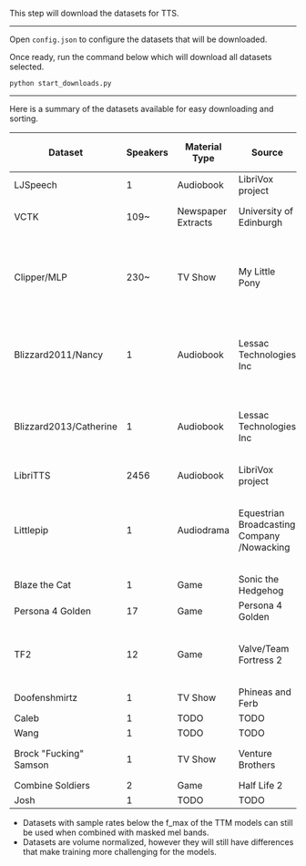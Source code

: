This step will download the datasets for TTS.

---

Open `config.json` to configure the datasets that will be downloaded.

Once ready, run the command below which will download all datasets selected.

```
python start_downloads.py
```

---

Here is a summary of the datasets available for easy downloading and sorting.


| Dataset                | Speakers | Material Type      | Source                                     | Total Duration (Hours) | Sampling Rate | Gender(s) | Notes                                                                           | URL                                                                  |
|------------------------|----------|--------------------|--------------------------------------------|------------------------|---------------|-----------|---------------------------------------------------------------------------------|----------------------------------------------------------------------|
| LJSpeech               | 1        | Audiobook          | LibriVox project                           | 24                     | 22050         | Female    |                                                                                 | https://keithito.com/LJ-Speech-Dataset/                              |
| VCTK                   | 109~     | Newspaper Extracts | University of Edinburgh                    | 26                     | 96000         | Mixed     | Dataset is 44 Hours without trimming                                            | https://datashare.is.ed.ac.uk/handle/10283/2774?show=full            |
| Clipper/MLP            | 230~     | TV Show            | My Little Pony                             | 24 (80~)               | 48000 (Mixed) | Mixed     | Emotions are Labelled. Contains Labelled 'Clean','Noisy' and 'Very Noisy' data. | https://mega.nz/folder/L952DI4Q#nibaVrvxbwgCgXMlPHVnVw               |
| Blizzard2011/Nancy     | 1        | Audiobook          | Lessac Technologies Inc                    | 16                     | 96000         | Female    | Non-Commercial: Requires License with username and password                     | http://www.cstr.ed.ac.uk/projects/blizzard/2011/lessac_blizzard2011/ |
| Blizzard2013/Catherine | 1        | Audiobook          | Lessac Technologies Inc                    | 300                    | 44100         | Female    | Non-Commercial: Requires License with username and password                     | http://www.openslr.org/60/                                           |
| LibriTTS               | 2456     | Audiobook          | LibriVox project                           | 585~                   | 24000         | Mixed     |                                                                                 | https://desuarchive.org/mlp/thread/35074020/#35075476                |
| Littlepip              | 1        | Audiodrama         | Equestrian Broadcasting Company /Nowacking | <0.1                   | 48000/44100   | Female    | Emotions are Labelled. Contains Labelled 'Clean','Noisy' and 'Very Noisy' data. |                                                                      |
| Blaze the Cat          | 1        | Game               | Sonic the Hedgehog                         | 0.25                   | 48000         | Female    |                                                                                 |                                                                      |
| Persona 4 Golden       | 17       | Game               | Persona 4 Golden                           | TODO                   | 48000         | Mixed     |                                                                                 | https://desuarchive.org/mlp/thread/35205100/#35205486                |
| TF2                    | 12       | Game               | Valve/Team Fortress 2                      | TODO                   | TODO          | Mixed     | Announcer and Administrator voices contain extreme echo                         |                                                                      |
| Doofenshmirtz          | 1        | TV Show            | Phineas and Ferb                           | TODO                   | TODO          | Male      |                                                                                 |                                                                      |
| Caleb                  | 1        | TODO               | TODO                                       | TODO                   | TODO          | Male      |                                                                                 |                                                                      |
| Wang                   | 1        | TODO               | TODO                                       | TODO                   | TODO          | Male      |                                                                                 |                                                                      |
| Brock "Fucking" Samson | 1        | TV Show            | Venture Brothers                           | TODO                   | TODO          | Male      | MP3 files, possible quality issue.                                              | https://desuarchive.org/mlp/thread/35459053/#35465945                |
| Combine Soldiers       | 2        | Game               | Half Life 2                                | TODO                   | TODO          | Male      |                                                                                 | https://desuarchive.org/mlp/thread/35308325/#35324614                |
| Josh                   | 1        | TODO               | TODO                                       | TODO                   | TODO          | Male      |                                                                                 |                                                                      |

- Datasets with sample rates below the f_max of the TTM models can still be used when combined with masked mel bands.
- Datasets are volume normalized, however they will still have differences that make training more challenging for the models.

